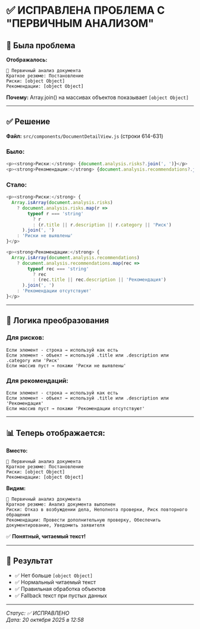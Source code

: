 # ✅ ИСПРАВЛЕНА ПРОБЛЕМА С "ПЕРВИЧНЫМ АНАЛИЗОМ"

## 🔴 Была проблема

**Отображалось:**
```
🧠 Первичный анализ документа
Краткое резюме: Постановление
Риски: [object Object]
Рекомендации: [object Object]
```

**Почему:** Array.join() на массивах объектов показывает `[object Object]`

---

## ✅ Решение

**Файл:** `src/components/DocumentDetailView.js` (строки 614-631)

### Было:
```javascript
<p><strong>Риски:</strong> {document.analysis.risks?.join(', ')}</p>
<p><strong>Рекомендации:</strong> {document.analysis.recommendations?.join(', ')}</p>
```

### Стало:
```javascript
<p><strong>Риски:</strong> {
  Array.isArray(document.analysis.risks)
    ? document.analysis.risks.map(r => 
        typeof r === 'string' 
          ? r 
          : (r.title || r.description || r.category || 'Риск')
      ).join(', ')
    : 'Риски не выявлены'
}</p>

<p><strong>Рекомендации:</strong> {
  Array.isArray(document.analysis.recommendations)
    ? document.analysis.recommendations.map(rec => 
        typeof rec === 'string' 
          ? rec 
          : (rec.title || rec.description || 'Рекомендация')
      ).join(', ')
    : 'Рекомендации отсутствуют'
}</p>
```

---

## 🎯 Логика преобразования

### Для рисков:
```
Если элемент - строка → используй как есть
Если элемент - объект → используй .title или .description или .category или 'Риск'
Если массив пуст → покажи 'Риски не выявлены'
```

### Для рекомендаций:
```
Если элемент - строка → используй как есть
Если элемент - объект → используй .title или .description или 'Рекомендация'
Если массив пуст → покажи 'Рекомендации отсутствуют'
```

---

## 📊 Теперь отображается:

**Вместо:**
```
🧠 Первичный анализ документа
Краткое резюме: Постановление
Риски: [object Object]
Рекомендации: [object Object]
```

**Видим:**
```
🧠 Первичный анализ документа
Краткое резюме: Анализ документа выполнен
Риски: Отказ в возбуждении дела, Неполнота проверки, Риск повторного обращения
Рекомендации: Провести дополнительную проверку, Обеспечить документирование, Уведомить заявителя
```

✅ **Понятный, читаемый текст!**

---

## 🚀 Результат

- ✅ Нет больше `[object Object]`
- ✅ Нормальный читаемый текст
- ✅ Правильная обработка объектов
- ✅ Fallback текст при пустых данных

---

*Статус: ✅ ИСПРАВЛЕНО*  
*Дата: 20 октября 2025 в 12:58*
